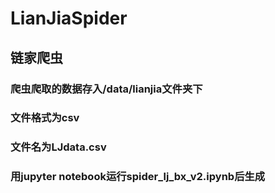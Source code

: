 # LianJiaSpider
## 链家爬虫
### 爬虫爬取的数据存入/data/lianjia文件夹下
### 文件格式为csv
### 文件名为LJdata.csv
### 用jupyter notebook运行spider_lj_bx_v2.ipynb后生成
